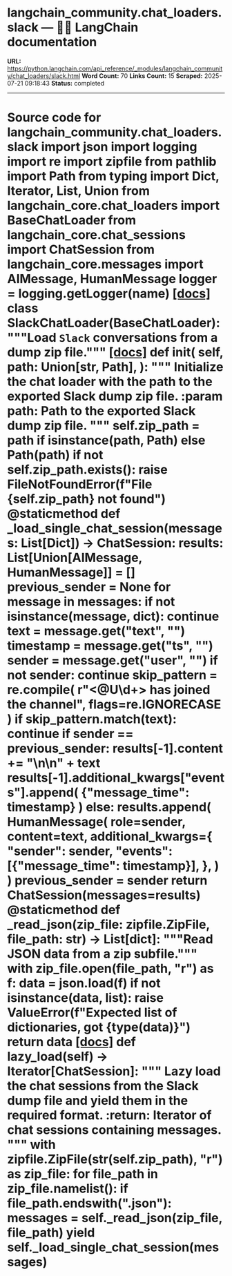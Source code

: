 # langchain_community.chat_loaders.slack — 🦜🔗 LangChain  documentation

**URL:** https://python.langchain.com/api_reference/_modules/langchain_community/chat_loaders/slack.html
**Word Count:** 70
**Links Count:** 15
**Scraped:** 2025-07-21 09:18:43
**Status:** completed

---

# Source code for langchain\_community.chat\_loaders.slack               import json     import logging     import re     import zipfile     from pathlib import Path     from typing import Dict, Iterator, List, Union          from langchain_core.chat_loaders import BaseChatLoader     from langchain_core.chat_sessions import ChatSession     from langchain_core.messages import AIMessage, HumanMessage          logger = logging.getLogger(__name__)                              [[docs]](https://python.langchain.com/api_reference/community/chat_loaders/langchain_community.chat_loaders.slack.SlackChatLoader.html#langchain_community.chat_loaders.slack.SlackChatLoader)     class SlackChatLoader(BaseChatLoader):         """Load `Slack` conversations from a dump zip file."""                         [[docs]](https://python.langchain.com/api_reference/community/chat_loaders/langchain_community.chat_loaders.slack.SlackChatLoader.html#langchain_community.chat_loaders.slack.SlackChatLoader.__init__)         def __init__(             self,             path: Union[str, Path],         ):             """             Initialize the chat loader with the path to the exported Slack dump zip file.                  :param path: Path to the exported Slack dump zip file.             """             self.zip_path = path if isinstance(path, Path) else Path(path)             if not self.zip_path.exists():                 raise FileNotFoundError(f"File {self.zip_path} not found")                             @staticmethod         def _load_single_chat_session(messages: List[Dict]) -> ChatSession:             results: List[Union[AIMessage, HumanMessage]] = []             previous_sender = None             for message in messages:                 if not isinstance(message, dict):                     continue                 text = message.get("text", "")                 timestamp = message.get("ts", "")                 sender = message.get("user", "")                 if not sender:                     continue                 skip_pattern = re.compile(                     r"<@U\d+> has joined the channel", flags=re.IGNORECASE                 )                 if skip_pattern.match(text):                     continue                 if sender == previous_sender:                     results[-1].content += "\n\n" + text                     results[-1].additional_kwargs["events"].append(                         {"message_time": timestamp}                     )                 else:                     results.append(                         HumanMessage(                             role=sender,                             content=text,                             additional_kwargs={                                 "sender": sender,                                 "events": [{"message_time": timestamp}],                             },                         )                     )                 previous_sender = sender             return ChatSession(messages=results)              @staticmethod         def _read_json(zip_file: zipfile.ZipFile, file_path: str) -> List[dict]:             """Read JSON data from a zip subfile."""             with zip_file.open(file_path, "r") as f:                 data = json.load(f)             if not isinstance(data, list):                 raise ValueError(f"Expected list of dictionaries, got {type(data)}")             return data                         [[docs]](https://python.langchain.com/api_reference/community/chat_loaders/langchain_community.chat_loaders.slack.SlackChatLoader.html#langchain_community.chat_loaders.slack.SlackChatLoader.lazy_load)         def lazy_load(self) -> Iterator[ChatSession]:             """             Lazy load the chat sessions from the Slack dump file and yield them             in the required format.                  :return: Iterator of chat sessions containing messages.             """             with zipfile.ZipFile(str(self.zip_path), "r") as zip_file:                 for file_path in zip_file.namelist():                     if file_path.endswith(".json"):                         messages = self._read_json(zip_file, file_path)                         yield self._load_single_chat_session(messages)